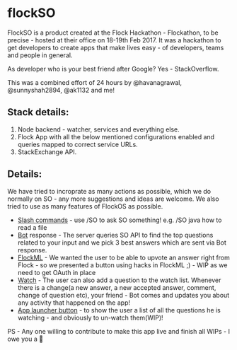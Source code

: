 # flockSO

FlockSO is a product created at the Flock Hackathon - Flockathon, to be precise - hosted at their office on 18-19th Feb 2017.
It was a hackathon to get developers to create apps that make lives easy - of developers, teams and people in general. 

As developer who is your best friend after Google? Yes - StackOverflow.

This was a combined effort of 24 hours by @havanagrawal, @sunnyshah2894, @ak1132 and me!

## Stack details:
1. Node backend - watcher, services and everything else.
2. Flock App with all the below mentioned configurations enabled and queries mapped to correct service URLs. 
3. StackExchange API.

## Details:
We have tried to incroprate as many actions as possible, which we do normally on SO - any more suggestions and ideas are welcome. 
We also tried to use as many features of FlockOS as possible.

* [Slash commands](https://docs.flock.co/display/flockos/Slash+Commands) - use /SO to ask SO something! e.g. /SO java how to read a file
* [Bot](https://docs.flock.co/display/flockos/Bots) response - The server queries SO API to find the top questions related to your input and we pick 3 best answers which are sent via Bot response. 
* [FlockML](https://docs.flock.co/display/flockos/FlockML) - We wanted the user to be able to upvote an answer right from Flock - so we presented a button using hacks in FlockML ;) - WIP as we need to get OAuth in place
* [Watch](https://github.com/sunnypatel165/flockSO/blob/master/watcher.js) - The user can also add a question to the watch list. Whenever there is a change(a new answer, a new accepted answer, comment, change of question etc), your friend - Bot comes and updates you about any activity that happened on the app!
* [App launcher button](https://docs.flock.co/display/flockos/Launcher+Buttons) - to show the user a list of all the questions he is watching - and obviously to un-watch them(WIP)!

PS - Any one willing to contribute to make this app live and finish all WIPs - I owe you a :beer:





